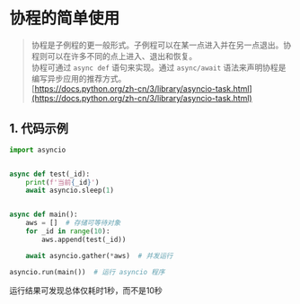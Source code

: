 # 协程的简单使用

> 协程是子例程的更一般形式。子例程可以在某一点进入并在另一点退出。协程则可以在许多不同的点上进入、退出和恢复。  
> 协程可通过 `async def` 语句来实现。通过 `async/await` 语法来声明协程是编写异步应用的推荐方式。  
> [https://docs.python.org/zh-cn/3/library/asyncio-task.html](https://docs.python.org/zh-cn/3/library/asyncio-task.html)

## 1. 代码示例
```python
import asyncio


async def test(_id):
    print(f'当前{_id}')
    await asyncio.sleep(1)


async def main():
    aws = []  # 存储可等待对象
    for _id in range(10):
        aws.append(test(_id))

    await asyncio.gather(*aws)  # 并发运行

asyncio.run(main())  # 运行 asyncio 程序
```

运行结果可发现总体仅耗时1秒，而不是10秒
